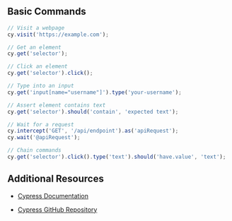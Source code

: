 ## Basic Commands

```javascript
// Visit a webpage
cy.visit('https://example.com');

// Get an element
cy.get('selector');

// Click an element
cy.get('selector').click();

// Type into an input
cy.get('input[name="username"]').type('your-username');

// Assert element contains text
cy.get('selector').should('contain', 'expected text');

// Wait for a request
cy.intercept('GET', '/api/endpoint').as('apiRequest');
cy.wait('@apiRequest');

// Chain commands
cy.get('selector').click().type('text').should('have.value', 'text');


```




## Additional Resources

-   [Cypress Documentation](%5B%5Bhttps://docs.cypress.io%5D(https://docs.cypress.io/)%5D(%5Bhttps://docs.cypress.io/%5D(https://docs.cypress.io/)))
    
-   [Cypress GitHub Repository](%5B%5Bhttps://github.com/cypress-io/cypress%5D(https://github.com/cypress-io/cypress)%5D(%5Bhttps://github.com/cypress-io/cypress%5D(https://github.com/cypress-io/cypress)))



<!--stackedit_data:
eyJoaXN0b3J5IjpbMTY1NTgzNjQwMiw2MTI2NDA2MTYsNzMwOT
k4MTE2XX0=
-->